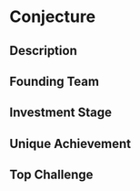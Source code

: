 # Conjecture
## Description
## Founding Team
## Investment Stage
## Unique Achievement
## Top Challenge

